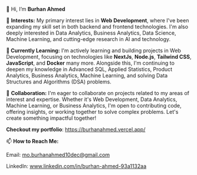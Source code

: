 👋 Hi, I’m **Burhan Ahmed**

👀 **Interests:** My primary interest lies in **Web Development**, where I've been expanding my skill set in both backend and frontend technologies. I'm also deeply interested in Data Analytics, Business Analytics, Data Science, Machine Learning, and cutting-edge research in AI and technology.

**🌱 Currently Learning:** I'm actively learning and building projects in Web Development, focusing on technologies like **NextJs**, **Node.js**, **Tailwind CSS**, **JavaScript**, and **Docker** many more. Alongside this, I'm continuing to deepen my knowledge in Advanced SQL, Applied Statistics, Product Analytics, Business Analytics, Machine Learning, and solving Data Structures and Algorithms (DSA) problems.

💼 **Collaboration:** I'm eager to collaborate on projects related to my areas of interest and expertise. Whether it's Web Development, Data Analytics, Machine Learning, or Business Analytics, I'm open to contributing code, offering insights, or working together to solve complex problems. Let's create something impactful together!

**Checkout my portfolio**: https://burhanahmed.vercel.app/

📫 **How to Reach Me:**

Email: mo.burhanahmed10dec@gmail.com

LinkedIn: www.linkedin.com/in/burhan-ahmed-93a1132aa

<!---
CodeMaverick4/CodeMaverick4 is a ✨ special ✨ repository because its `README.md` (this file) appears on your GitHub profile.
You can click the Preview link to take a look at your changes.
--->
